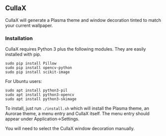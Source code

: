 ## CullaX
CullaX will generate a Plasma theme and window decoration tinted to match your current wallpaper.
### Installation
CullaX requires Python 3 plus the following modules. They are easily installed with pip.
```
sudo pip install Pillow
sudo pip install opencv-python
sudo pip install scikit-image
```

For Ubuntu users:
```
sudo apt install python3-pil
sudo apt install python3-opencv
sudo apt install python3-skimage
```


To install, just run ```./install.sh``` which will install the Plasma theme, an Aurorae theme, a menu entry and CullaX itself. The menu entry should appear under Application->Settings.

You will need to select the CullaX window decoration manually.

